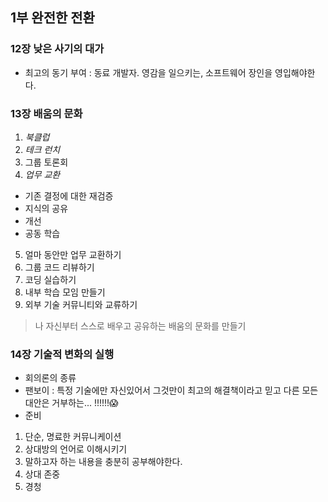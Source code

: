 

## 1부 완전한 전환
  
### 12장 낮은 사기의 대가
- 최고의 동기 부여 : 동료 개발자. 영감을 일으키는, 소프트웨어 장인을 영입해야한다.

### 13장 배움의 문화
1. *북클럽*  
2. *테크 런치*
3. 그룹 토론회
4. *업무 교환*
  - 기존 결정에 대한 재검증
  - 지식의 공유
  - 개선
  - 공동 학습
5. 얼마 동안만 업무 교환하기
6. 그룹 코드 리뷰하기
7. 코딩 실습하기
8. 내부 학습 모임 만들기
9. 외부 기술 커뮤니티와 교류하기

> 나 자신부터 스스로 배우고 공유하는 배움의 문화를 만들기

### 14장 기술적 변화의 실행
- 회의론의 종류
 - 팬보이 : 특정 기술에만 자신있어서 그것만이 최고의 해결책이라고 믿고 다른 모든 대안은 거부하는... !!!!!!😱
- 준비
1) 단순, 명료한 커뮤니케이션
2) 상대방의 언어로 이해시키기
3) 말하고자 하는 내용을 충분히 공부해야한다.
4) 상대 존중
5) 경청

